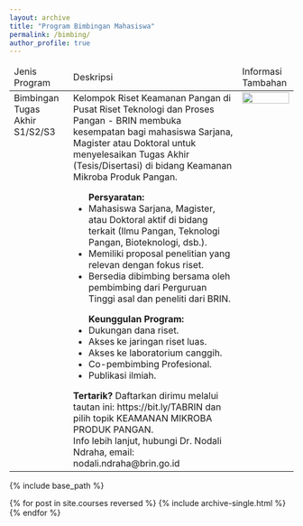 ```yaml
---
layout: archive
title: "Program Bimbingan Mahasiswa"
permalink: /bimbing/
author_profile: true
---
```


<table>
  <thead>
    <tr>
      <td>Jenis Program</td>
      <td>Deskripsi</td>
      <td>Informasi Tambahan</td>
    </tr>
  </thead>
  <tbody>
    <tr>
      <td style = "vertical-align:top">Bimbingan Tugas Akhir S1/S2/S3</td>
      <td style = "vertical-align:top">Kelompok Riset Keamanan Pangan di Pusat Riset Teknologi dan Proses Pangan - BRIN membuka kesempatan bagi mahasiswa Sarjana, Magister atau Doktoral untuk menyelesaikan Tugas Akhir (Tesis/Disertasi) di bidang Keamanan Mikroba Produk Pangan. <br>
        <ul>
          <b>Persyaratan:</b>
          <li>Mahasiswa Sarjana, Magister, atau Doktoral aktif di bidang terkait (Ilmu Pangan, Teknologi Pangan, Bioteknologi, dsb.).</li>
          <li>Memiliki proposal penelitian yang relevan dengan fokus riset. </li>
          <li>Bersedia dibimbing bersama oleh pembimbing dari Perguruan Tinggi asal dan peneliti dari BRIN.</li>
        </ul>
        <ul>
          <strong>Keunggulan Program:</strong>
          <li>Dukungan dana riset.</li>
          <li>Akses ke jaringan riset luas.</li>
          <li>Akses ke laboratorium canggih.</li>
          <li>Co-pembimbing Profesional.</li>
          <li>Publikasi ilmiah.</li>
        </ul>
        <b>Tertarik?</b>
        Daftarkan dirimu melalui tautan ini: <src url = "https://bit.ly/TABRIN">https://bit.ly/TABRIN </src> dan pilih topik KEAMANAN MIKROBA PRODUK PANGAN.<br>
        Info lebih lanjut, hubungi Dr. Nodali Ndraha, email: nodali.ndraha@brin.go.id
      </td>
      <td style = "vertical-align:top"><img src = "https://nndraha.github.io/nodali.github.io/images/poster_TA.png" width = "100%"></td>
    </tr>
  </tbody>
</table>

{% include base_path %}

{% for post in site.courses reversed %}
  {% include archive-single.html %}
{% endfor %}
